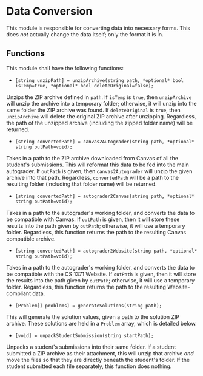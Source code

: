 # Data Conversion

This module is responsible for converting data into necessary forms. This does _not_ actually change the data itself; only the format it is in.

## Functions

This module shall have the following functions:

- `[string unzipPath] = unzipArchive(string path, *optional* bool isTemp=true, *optional* bool deleteOriginal=false);`

Unzips the ZIP archive defined in `path`. If `isTemp` is `true`, then `unzipArchive` will unzip the archive into a temporary folder; otherwise, it will unzip into the same folder the ZIP archive was found. If `deleteOriginal` is `true`, then `unzipArchive` will delete the original ZIP archive after unzipping. Regardless, the path of the unzipped archive (including the zipped folder name) will be returned. 

- `[string convertedPath] = canvas2Autograder(string path, *optional* string outPath=void);`

Takes in a path to the ZIP archive downloaded from Canvas of all the student's submissions. This will reformat this data to be fed into the main autograder. If `outPath` is given, then `canvas2Autograder` will unzip the given archive into that path. Regardless, `convertedPath` will be a path to the resulting folder (including that folder name) will be returned.

- `[string convertedPath] = autograder2Canvas(string path, *optional* string outPath=void);`

Takes in a path to the autograder's working folder, and converts the data to be compatible with Canvas. If `outPath` is given, then it will store these results into the path given by `outPath`; otherwise, it will use a temporary folder. Regardless, this function returns the path to the resulting Canvas compatible archive.

- `[string convertedPath] = autograder2Website(string path, *optional* string outPath=void);`

Takes in a path to the autograder's working folder, and converts the data to be compatible with the CS 1371 Website. If `outPath` is given, then it will store the results into the path given by `outPath`; otherwise, it will use a temporary folder. Regardless, this function returns the path to the resulting Website-compliant data.

- `[Problem[] problems] = generateSolutions(string path);`

This will generate the solution values, given a path to the solution ZIP archive. These solutions are held in a `Problem` array, which is detailed below.

- `[void] = unpackStudentSubmission(string startPath);`

Unpacks a student's submissions into their same folder. If a student submitted a ZIP archive as their attachment, this will unzip that archive _and_ move the files so that they are directly beneath the student's folder. If the student submitted each file separately, this function does nothing.
